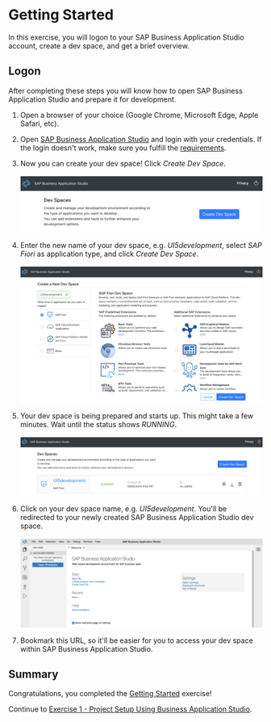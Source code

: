 # Getting Started

In this exercise, you will logon to your SAP Business Application Studio account, create a dev space, and get a brief overview.

## Logon

After completing these steps you will know how to open SAP Business Application Studio and prepare it for development.

1. Open a browser of your choice (Google Chrome, Microsoft Edge, Apple Safari, etc).

2. Open [SAP Business Application Studio](https://triallink.eu10.trial.applicationstudio.cloud.sap/) and login with your credentials. If the login doesn't work, make sure you fulfill the [requirements](../../README.md#requirements). 

3. Now you can create your dev space! Click *Create Dev Space*.
<br><br>![](images/00_01_0010.png)

4. Enter the new name of your dev space, e.g. *UI5development*, select *SAP Fiori* as application type, and click *Create Dev Space*.
<br><br>![](images/00_01_0020.png)

5. Your dev space is being prepared and starts up. This might take a few minutes. Wait until the status shows *RUNNING*.
<br><br>![](images/00_01_0030.png)

6. Click on your dev space name, e.g. *UI5development*. You'll be redirected to your newly created SAP Business Application Studio dev space.
<br><br>![](images/00_01_0040.png)

7. Bookmark this URL, so it'll be easier for you to access your dev space within SAP Business Application Studio.

## Summary

Congratulations, you completed the [Getting Started](#getting-started) exercise!

Continue to [Exercise 1 - Project Setup Using Business Application Studio](../ex1/README.md).
